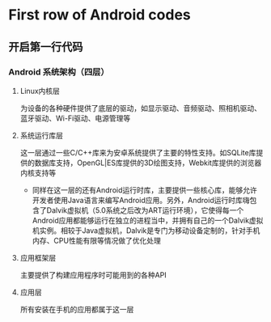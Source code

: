 # First row of Android codes

## 开启第一行代码

### Android 系统架构（四层）

1. Linux内核层

   为设备的各种硬件提供了底层的驱动，如显示驱动、音频驱动、照相机驱动、蓝牙驱动、Wi-Fi驱动、电源管理等

2. 系统运行库层

   这一层通过一些C/C++库来为安卓系统提供了主要的特性支持。如SQLite库提供的数据库支持，OpenGL|ES库提供的3D绘图支持，Webkit库提供的浏览器内核支持等

   - 同样在这一层的还有Android运行时库，主要提供一些核心库，能够允许开发者使用Java语言来编写Android应用。另外，Android运行时库嗨包含了Dalvik虚拟机（5.0系统之后改为ART运行环境），它使得每一个Android应用都能够运行在独立的进程当中，并拥有自己的一个Dalvik虚拟机实例。相较于Java虚拟机，Dalvik是专门为移动设备定制的，针对手机内存、CPU性能有限等情况做了优化处理

3. 应用框架层

    主要提供了构建应用程序时可能用到的各种API

4. 应用层

   所有安装在手机的应用都属于这一层